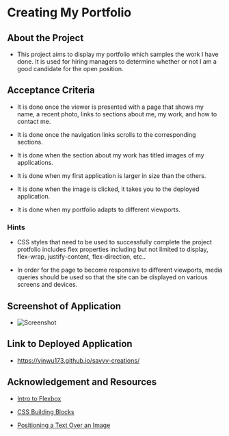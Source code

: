 # Creating My Portfolio

## About the Project

* This project aims to display my portfolio which samples the work I have done. It is used for hiring managers to determine whether or not I am a good candidate for the open position. 

## Acceptance Criteria

* It is done once the viewer is presented with a page that shows my name, a recent photo, links to sections about me, my work, and how to contact me.

* It is done once the navigation links scrolls to the corresponding sections.

* It is done when the section about my work has titled images of my applications.

* It is done when my first application is larger in size than the others.

* It is done when the image is clicked, it takes you to the deployed application.

* It is done when my portfolio adapts to different viewports.

### Hints

* CSS styles that need to be used to successfully complete the project protfolio includes flex properties including but not limited to display, flex-wrap, justify-content, flex-direction, etc..

* In order for the page to become responsive to different viewports, media queries should be used so that the site can be displayed on various screens and devices.  

## Screenshot of Application

* ![Screenshot](</Users/yinwu/Desktop/Application Screenshot.png>)

## Link to Deployed Application

* https://yinwu173.github.io/savvy-creations/

## Acknowledgement and Resources

* [Intro to Flexbox](https://developer.mozilla.org/en-US/docs/Learn/CSS/CSS_layout/Flexbox)

* [CSS Building Blocks](https://developer.mozilla.org/en-US/docs/Learn/CSS/Building_blocks/Images_media_form_elements)

* [Positioning a Text Over an Image](https://www.w3schools.com/howto/howto_css_image_text.asp)